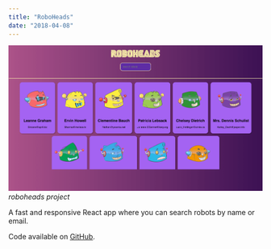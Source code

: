 ```yaml
---
title: "RoboHeads"
date: "2018-04-08"
---
```


![robo-heads project](./1.png)
_roboheads project_

A fast and responsive React app where you can search robots by name or email.

Code available on [GitHub](https://github.com/eneax/roboheads).
